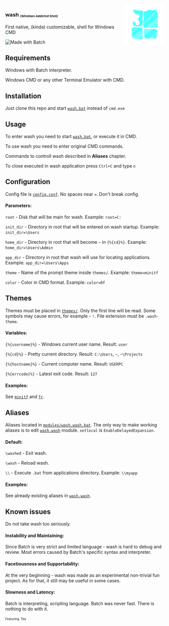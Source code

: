 <img src="./logo.png" align="right" width="128">

### wash <sub><sup><sub>_(Windows Addicted Shell)_</sub></sup></sub>

First native, (kinda) customizable, shell for Windows CMD

![Made with Batch](https://img.shields.io/badge/Made%20with-Batch-white?style=flat-square)

## Requirements

Windows with Batch interpreter.

Windows CMD or any other Terminal Emulator with CMD.

## Installation

Just clone this repo and start [`wash.bat`](./wash.bat) instead of `cmd.exe`

## Usage

To enter wash you need to start [`wash.bat`](./wash.bat), or execute it in CMD.

To use wash you need to enter original CMD commands.

Commands to controll wash described in **Aliases** chapter.

To close executed in wash application press `Ctrl+C` and type `n`

## Configuration

Config file is [`config.conf`](./config.conf).
No spaces near `=`.
Don't break config.

#### Parameters:

`root` - Disk that will be main for wash. Example: `root=C:`

`init_dir` - Directory in root that will be entered on wash startup. Example: `init_dir=\Users`

`home_dir` - Directory in root that will become `~` in `{%{cd}%}`. Example: `home_dir=\Users\Admin`

`app_dir` - Directory in root that wash will use for locating applications. Example: `app_dir=\Users\Apps`

`theme` - Name of the prompt theme inside `themes/`. Example: `theme=minitf`

`color` - Color in CMD format. Example: `color=0f`

## Themes

Themes must be placed in [`themes/`](./themes/).
Only the first line will be read.
Some symbols may cause errors, for example - `!`.
File extension must be `.wash-theme`.

#### Variables:

`{%{username}%}` - Windows current user name. Result: `user`

`{%{cd}%}` - Pretty current directory. Result: `C:\Users`, `~`, `~\Projects`

`{%{hostname}%}` - Current computer name. Result: `USERPC`

`{%{errcode}%}` - Latest exit code. Result: `127`

#### Examples:

See [`minitf`](./themes/minitf.wash-theme) and [`fr`](./themes/fr.wash-theme).

## Aliases

Aliases located in [`modules/wash.wash.bat`](./modules/wash.wash.bat).
The only way to make working aliases is to edit [`wash.wash`](./modules/wash.wash.bat) module.
`setlocal` is `EnableDelayedExpansion`.

#### Default:

`\washed` - Exit wash.

`\wash` - Reload wash.

`\\` - Execute `.bat` from applications directory. Example: `\\myapp`

#### Examples:

See already existing aliases in [`wash.wash`](./modules/wash.wash.bat).

## Known issues

Do not take wash too seriously.

#### Instability and Maintaining:

Since Batch is very strict and limited language - wash is hard to debug and review.
Most errors caused by Batch's specific syntax and interpreter.

#### Facetiousness and Supportability:

At the very beginning - wash was made as an experimental non-trivial fun project.
As for that, it still may be useful in some cases.

#### Slowness and Latency:

Batch is interpreting, scripting language.
Batch was never fast. There is nothing to do with it.

<sub><sup>Featuring: Tea</sup></sub>